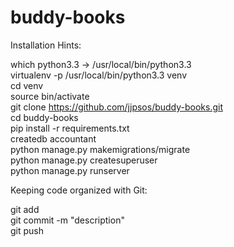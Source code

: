 # buddy-books

Installation Hints:  

which python3.3  -> /usr/local/bin/python3.3  
virtualenv -p /usr/local/bin/python3.3 venv  
cd venv  
source bin/activate  
git clone https://github.com/jjpsos/buddy-books.git  
cd buddy-books   
pip install -r requirements.txt   
createdb accountant   
python manage.py makemigrations/migrate    
python manage.py createsuperuser  
python manage.py runserver	

Keeping code organized with Git:

git add <file>	
git commit  -m "description"    
git push  
